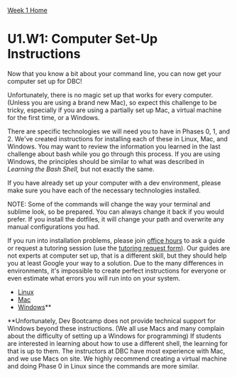 [Week 1 Home](../)

# U1.W1: Computer Set-Up Instructions

Now that you know a bit about your command line, you can now get your computer set up for DBC!

Unfortunately, there is no magic set up that works for every computer. (Unless you are using a brand new Mac), so expect this challenge to be tricky, especially if you are using a partially set up Mac, a virtual machine for the first time, or a Windows.

There are specific technologies we will need you to have in Phases 0, 1, and 2. We've created instructions for installing each of these in Linux, Mac, and Windows. You may want to review the information you learned in the last challenge about bash while you go through this process. If you are using Windows, the principles should be similar to what was described in *Learning the Bash Shell,* but not exactly the same.

If you have already set up your computer with a dev environment, please make sure you have each of the necessary technologies installed.

NOTE: Some of the commands will change the way your terminal and sublime look, so be prepared. You can always change it back if you would prefer. If you install the dotfiles, it will change your path and overwrite any manual configurations you had.

If you run into installation problems, please join [office hours](https://phase0.devbootcamp.com/office_hours) to ask a guide or request a tutoring session (use the [tutoring request form](http://apply.devbootcamp.com)). Our guides are not experts at computer set up, that is a different skill, but they should help you at least Google your way to a solution. Due to the many differences in environments, it's impossible to create perfect instructions for everyone or even estimate what errors you will run into on your system.

- [Linux](linux-instructions.md)
- [Mac](mac-instructions.md)
- [Windows](windows-instructions.md)**

**Unfortunately, Dev Bootcamp does not provide technical support for Windows beyond these instructions. (We all use Macs and many complain about the difficulty of setting up a Windows for programming) If students are interested in learning about how to use a different shell, the learning for that is up to them. The instructors at DBC have most experience with Mac, and we use Macs on site. We highly recommend creating a virtual machine and doing Phase 0 in Linux since the commands are more similar.
